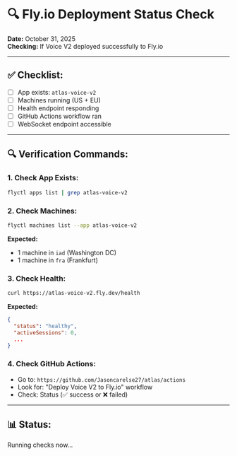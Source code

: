 # 🔍 Fly.io Deployment Status Check

**Date:** October 31, 2025  
**Checking:** If Voice V2 deployed successfully to Fly.io

---

## ✅ **Checklist:**

- [ ] App exists: `atlas-voice-v2`
- [ ] Machines running (US + EU)
- [ ] Health endpoint responding
- [ ] GitHub Actions workflow ran
- [ ] WebSocket endpoint accessible

---

## 🔍 **Verification Commands:**

### **1. Check App Exists:**
```bash
flyctl apps list | grep atlas-voice-v2
```

### **2. Check Machines:**
```bash
flyctl machines list --app atlas-voice-v2
```

**Expected:**
- 1 machine in `iad` (Washington DC)
- 1 machine in `fra` (Frankfurt)

### **3. Check Health:**
```bash
curl https://atlas-voice-v2.fly.dev/health
```

**Expected:**
```json
{
  "status": "healthy",
  "activeSessions": 0,
  ...
}
```

### **4. Check GitHub Actions:**
- Go to: `https://github.com/Jasoncarelse27/atlas/actions`
- Look for: "Deploy Voice V2 to Fly.io" workflow
- Check: Status (✅ success or ❌ failed)

---

## 📊 **Status:**

Running checks now...

